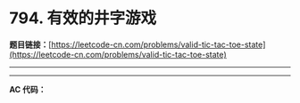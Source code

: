 # 794. 有效的井字游戏

**题目链接：**[https://leetcode-cn.com/problems/valid-tic-tac-toe-state](https://leetcode-cn.com/problems/valid-tic-tac-toe-state)

---

<Cards card="leetcode_794_valid-tic-tac-toe-state"></Cards>

---

**AC 代码：**

```java

```